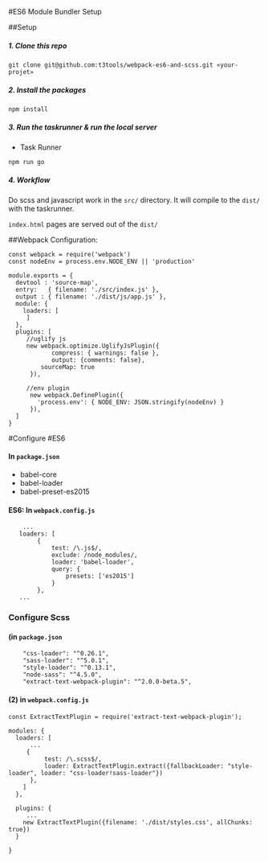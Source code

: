 #ES6 Module Bundler Setup

##Setup 

##### 1. Clone this repo
```
git clone git@github.com:t3tools/webpack-es6-and-scss.git «your-projet»
```

##### 2. Install the packages
```
npm install
```

##### 3. Run the taskrunner & run the local server
- Task Runner
```
npm run go
```

##### 4. Workflow
Do scss and javascript work in the `src/` directory. It will compile to the `dist/` with the taskrunner.

`index.html` pages are served out of the `dist/`

##Webpack Configuration:
```
const webpack = require('webpack')
const nodeEnv = process.env.NODE_ENV || 'production'

module.exports = {
  devtool : 'source-map',
  entry:   { filename: './src/index.js' },
  output : { filename: './dist/js/app.js' },
  module: {
    loaders: [	    
	 ]
  },
  plugins: [
     //uglify js
     new webpack.optimize.UglifyJsPlugin({
			compress: { warnings: false }, 
			output: {comments: false},
         sourceMap: true
	  }),
	
     //env plugin
	  new webpack.DefinePlugin({
        'process.env': { NODE_ENV: JSON.stringify(nodeEnv) }
	  }),
  ]
}

```


#Configure #ES6
#### In `package.json`
- babel-core
- babel-loader
- babel-preset-es2015

#### ES6: In `webpack.config.js`
```
	...
   loaders: [
		{
			test: /\.js$/,
			exclude: /node_modules/,
			loader: 'babel-loader',
			query: {
				presets: ['es2015']
			}
		},
   ...
```


### Configure Scss
#### (in `package.json`
```
    "css-loader": "^0.26.1",
    "sass-loader": "^5.0.1",
    "style-loader": "^0.13.1",
    "node-sass": "^4.5.0",
    "extract-text-webpack-plugin": "^2.0.0-beta.5",
```

#### (2) in `webpack.config.js`
```
const ExtractTextPlugin = require('extract-text-webpack-plugin');

modules: {
  loaders: [
	  ...
     {
		  test: /\.scss$/,
		  loader: ExtractTextPlugin.extract({fallbackLoader: "style-loader", loader: "css-loader!sass-loader"})		 
	  },
	]
  },

  plugins: {
	 ...
    new ExtractTextPlugin({filename: './dist/styles.css', allChunks: true})
  }

}
  
```
